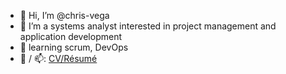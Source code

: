 - 👋 Hi, I’m @chris-vega
- 👀 I’m a systems analyst interested in project management and application development
- 🌱 learning scrum, DevOps
- 💞️ / 📫: [CV/Résumé](https://chris-vega.github.io/cv/)

<!---
chris-vega/chris-vega is a ✨ special ✨ repository because its `README.md` (this file) appears on your GitHub profile.
You can click the Preview link to take a look at your changes.
--->
